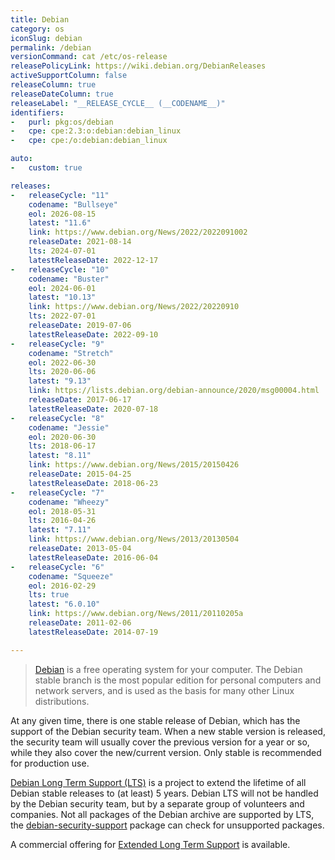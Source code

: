 ```yaml
---
title: Debian
category: os
iconSlug: debian
permalink: /debian
versionCommand: cat /etc/os-release
releasePolicyLink: https://wiki.debian.org/DebianReleases
activeSupportColumn: false
releaseColumn: true
releaseDateColumn: true
releaseLabel: "__RELEASE_CYCLE__ (__CODENAME__)"
identifiers:
-   purl: pkg:os/debian
-   cpe: cpe:2.3:o:debian:debian_linux
-   cpe: cpe:/o:debian:debian_linux

auto:
-   custom: true

releases:
-   releaseCycle: "11"
    codename: "Bullseye"
    eol: 2026-08-15
    latest: "11.6"
    link: https://www.debian.org/News/2022/2022091002
    releaseDate: 2021-08-14
    lts: 2024-07-01
    latestReleaseDate: 2022-12-17
-   releaseCycle: "10"
    codename: "Buster"
    eol: 2024-06-01
    latest: "10.13"
    link: https://www.debian.org/News/2022/20220910
    lts: 2022-07-01
    releaseDate: 2019-07-06
    latestReleaseDate: 2022-09-10
-   releaseCycle: "9"
    codename: "Stretch"
    eol: 2022-06-30
    lts: 2020-06-06
    latest: "9.13"
    link: https://lists.debian.org/debian-announce/2020/msg00004.html
    releaseDate: 2017-06-17
    latestReleaseDate: 2020-07-18
-   releaseCycle: "8"
    codename: "Jessie"
    eol: 2020-06-30
    lts: 2018-06-17
    latest: "8.11"
    link: https://www.debian.org/News/2015/20150426
    releaseDate: 2015-04-25
    latestReleaseDate: 2018-06-23
-   releaseCycle: "7"
    codename: "Wheezy"
    eol: 2018-05-31
    lts: 2016-04-26
    latest: "7.11"
    link: https://www.debian.org/News/2013/20130504
    releaseDate: 2013-05-04
    latestReleaseDate: 2016-06-04
-   releaseCycle: "6"
    codename: "Squeeze"
    eol: 2016-02-29
    lts: true
    latest: "6.0.10"
    link: https://www.debian.org/News/2011/20110205a
    releaseDate: 2011-02-06
    latestReleaseDate: 2014-07-19

---
```


> [Debian](https://www.debian.org/) is a free operating system for your computer. The Debian stable branch is the most popular edition for personal computers and network servers, and is used as the basis for many other Linux distributions.

At any given time, there is one stable release of Debian, which has the support of the Debian security team. When a new stable version is released, the security team will usually cover the previous version for a year or so, while they also cover the new/current version. Only stable is recommended for production use.

[Debian Long Term Support (LTS)](https://wiki.debian.org/LTS) is a project to extend the lifetime of all Debian stable releases to (at least) 5 years. Debian LTS will not be handled by the Debian security team, but by a separate group of volunteers and companies. Not all packages of the Debian archive are supported by LTS, the [debian-security-support](https://wiki.debian.org/LTS/Using#Check_for_unsupported_packages) package can check for unsupported packages.

A commercial offering for [Extended Long Term Support](https://wiki.debian.org/LTS/Extended) is available.
